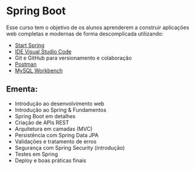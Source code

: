 # Spring Boot

Esse curso tem o objetivo de os alunos aprenderem a construir aplicações web completas e modernas de forma descomplicada utilizando:

* [Start Spring](https://start.spring.io/)
* [IDE Visual Studio Code](https://code.visualstudio.com/download)
* Git e GitHub para versionamento e colaboração
* [Postman](https://www.postman.com/downloads/)
* [MySQL Workbench](https://dev.mysql.com/downloads/workbench/)

## Ementa: 

* Introdução ao desenvolvimento web
* Introdução ao Spring & Fundamentos
* Spring Boot em detalhes
* Criação de APIs REST
* Arquitetura em camadas (MVC)
* Persistência com Spring Data JPA
* Validações e tratamento de erros
* Segurança com Spring Security (introdução)
* Testes em Spring
* Deploy e boas práticas finais